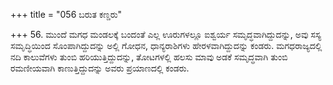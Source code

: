 +++
title = "056 ಬರುತ ಕಣ್ಡರು"

+++
56. ಮುಂದೆ ಮಗಧ ಮಂಡಲಕ್ಕೆ ಬಂದಂತೆ ಎಲ್ಲ ಊರುಗಳಲ್ಲೂ ಐಶ್ವರ್ಯ ಸಮೃದ್ಧವಾಗಿದ್ದುದನ್ನು, ಅವು  ಸಸ್ಯ ಸಮೃದ್ಧಿಯಿಂದ ಸೊಂಪಾಗಿದ್ದುದನ್ನು ಅಲ್ಲಿ  ಗೋಧನ, ಧಾನ್ಯರಾಶಿಗಳು ಹೇರಳವಾಗಿದ್ದುದನ್ನು ಕಂಡರು. ಮಗಧರಾಜ್ಯದಲ್ಲಿ ನದಿ ಕಾಲುವೆಗಳು ತುಂಬಿ ಹರಿಯುತ್ತಿದ್ದುದನ್ನು,  ತೋಟಗಳಲ್ಲಿ ಹಲಸು ಮಾವು ಅಡಕೆ ಸಮೃದ್ಧವಾಗಿ ತುಂಬಿ ರಮಣೀಯವಾಗಿ ಕಾಣುತ್ತಿದ್ದುದನ್ನು ಅವರು ಪ್ರಯಾಣದಲ್ಲಿ ಕಂಡರು.